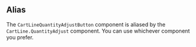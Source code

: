 ## Alias

The `CartLineQuantityAdjustButton` component is aliased by the `CartLine.QuantityAdjust` component. You can use whichever component you prefer.
